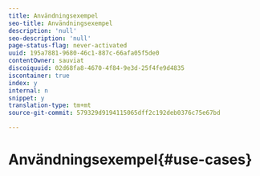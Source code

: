 ```yaml
---
title: Användningsexempel
seo-title: Användningsexempel
description: 'null'
seo-description: 'null'
page-status-flag: never-activated
uuid: 195a7881-9680-46c1-887c-66afa05f5de0
contentOwner: sauviat
discoiquuid: 02d68fa8-4670-4f84-9e3d-25f4fe9d4835
iscontainer: true
index: y
internal: n
snippet: y
translation-type: tm+mt
source-git-commit: 579329d9194115065dff2c192deb0376c75e67bd

---
```



# Användningsexempel{#use-cases}

